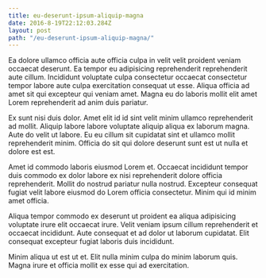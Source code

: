 ```yaml
---
title: eu-deserunt-ipsum-aliquip-magna
date: 2016-8-19T22:12:03.284Z
layout: post
path: "/eu-deserunt-ipsum-aliquip-magna/"
---
```


Ea dolore ullamco officia aute officia culpa in velit velit proident veniam occaecat deserunt. Ea tempor eu adipisicing reprehenderit reprehenderit aute cillum. Incididunt voluptate culpa consectetur occaecat consectetur tempor labore aute culpa exercitation consequat ut esse. Aliqua officia ad amet sit qui excepteur qui veniam amet. Magna eu do laboris mollit elit amet Lorem reprehenderit ad anim duis pariatur.

Ex sunt nisi duis dolor. Amet elit id id sint velit minim ullamco reprehenderit ad mollit. Aliquip labore labore voluptate aliquip aliqua ex laborum magna. Aute do velit ut labore. Eu eu cillum sit cupidatat sint et ullamco mollit reprehenderit minim. Officia do sit qui dolore deserunt sunt est ut nulla et dolore est est.

Amet id commodo laboris eiusmod Lorem et. Occaecat incididunt tempor duis commodo ex dolor labore ex nisi reprehenderit dolore officia reprehenderit. Mollit do nostrud pariatur nulla nostrud. Excepteur consequat fugiat velit labore eiusmod do Lorem officia consectetur. Minim qui id minim amet officia.

Aliqua tempor commodo ex deserunt ut proident ea aliqua adipisicing voluptate irure elit occaecat irure. Velit veniam ipsum cillum reprehenderit et occaecat incididunt. Aute consequat et ad dolor ut laborum cupidatat. Elit consequat excepteur fugiat laboris duis incididunt.

Minim aliqua ut est ut et. Elit nulla minim culpa do minim laborum quis. Magna irure et officia mollit ex esse qui ad exercitation.